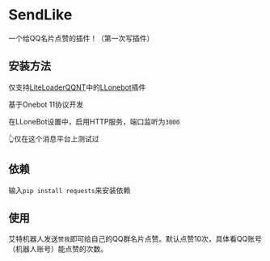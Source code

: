 # SendLike

一个给QQ名片点赞的插件！（第一次写插件）

## 安装方法

仅支持[LiteLoaderQQNT](https://github.com/LiteLoaderQQNT/LiteLoaderQQNT)中的[LLonebot](https://github.com/LLOneBot/LLOneBot)插件

基于Onebot 11协议开发

在LLoneBot设置中，启用HTTP服务，端口监听为`3000`

👆仅在这个消息平台上测试过

## 依赖

输入`pip install requests`来安装依赖

## 使用

艾特机器人发送`赞我`即可给自己的QQ群名片点赞。默认点赞10次，具体看QQ账号（机器人账号）能点赞的次数。
